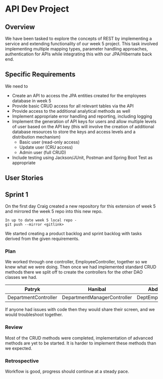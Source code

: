 # API Dev Project

## Overview
We have been tasked to explore the concepts of REST by implementing a service and extending functionality of our week 5 project.
This task involved implementing multiple mapping types, parameter handling approaches, authentication for APIs while integrating this with our JPA/Hibernate back end.

## Specific Requirements
We need to 
- Create an API to access the JPA entities created for the employees database in week 5
- Provide basic CRUD access for all relevant tables via the API
- Provide access to the additional analytical methods as well
- Implement appropriate error handling and reporting, including logging
- Implement the generation of API keys for users and allow multiple levels of user based on the API key (this will involve the creation of additional database resources to store the keys and access levels and a distribution mechanism)
    - Basic user (read-only access)
    - Update user (CRU access)
    - Admin user (full CRUD)
- Include testing using Jackson/JUnit, Postman and Spring Boot Test as appropriate

## User Stories

## Sprint 1

On the first day Craig created a new repository for this extension of week 5 and mirrored the week 5 repo into this new repo.
```
In up to date week 5 local repo -
git push --mirror <gitlink> 
```

We started creating a product backlog and sprint backlog with tasks derived from the given requirements.

### Plan

We worked through one controller, EmployeeController, together so we knew what we were doing.
Then once we had implemented standard CRUD methods there we split off to create the controllers for the other DAO classes we had.

| Patryk               | Hanibal                     | Abdullah          | Liam            | Cameron          | Omari         | Craig              |
|----------------------|-----------------------------|-------------------|-----------------|------------------|---------------|--------------------|
| DepartmentController | DepartmentManagerController | DeptEmpController | TitleController | SalaryController | ErrorHandling | EmployeeController |

If anyone had issues with code then they would share their screen, and we would troubleshoot together.

### Review
Most of the CRUD methods were completed, implementation of advanced methods are yet to be started.
It is harder to implement these methods than we expected.

### Retrospective

Workflow is good, progress should continue at a steady pace.